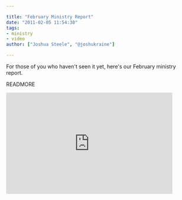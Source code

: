 ```yaml
---

title: "February Ministry Report"
date: "2011-02-05 11:54:30"
tags:
- ministry
- video
author: ["Joshua Steele", "@joshukraine"]

---
```


For those of you who haven't seen it yet, here's our February ministry report.

READMORE

<iframe title="YouTube video player" width="450" height="273" src="http://www.youtube.com/embed/Nql1AaBi514" frameborder="0" allowfullscreen></iframe>

